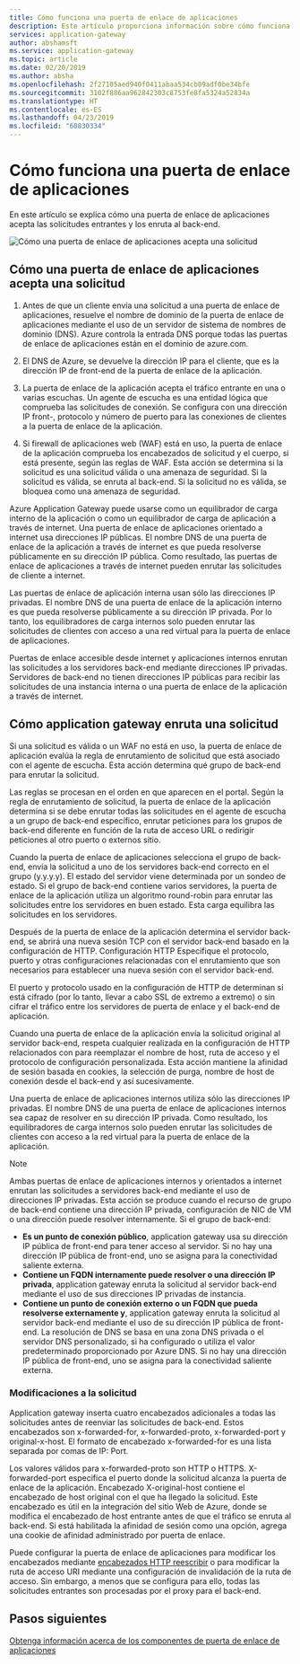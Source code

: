 ```yaml
---
title: Cómo funciona una puerta de enlace de aplicaciones
description: Este artículo proporciona información sobre cómo funciona una puerta de enlace de aplicaciones
services: application-gateway
author: abshamsft
ms.service: application-gateway
ms.topic: article
ms.date: 02/20/2019
ms.author: absha
ms.openlocfilehash: 2f27105aed940f0411abaa534cb09adf0be34bfe
ms.sourcegitcommit: 3102f886aa962842303c8753fe8fa5324a52834a
ms.translationtype: HT
ms.contentlocale: es-ES
ms.lasthandoff: 04/23/2019
ms.locfileid: "60830334"
---
```

# <a name="how-an-application-gateway-works"></a>Cómo funciona una puerta de enlace de aplicaciones

En este artículo se explica cómo una puerta de enlace de aplicaciones acepta las solicitudes entrantes y los enruta al back-end.

![Cómo una puerta de enlace de aplicaciones acepta una solicitud](./media/how-application-gateway-works/how-application-gateway-works.png)

## <a name="how-an-application-gateway-accepts-a-request"></a>Cómo una puerta de enlace de aplicaciones acepta una solicitud

1. Antes de que un cliente envía una solicitud a una puerta de enlace de aplicaciones, resuelve el nombre de dominio de la puerta de enlace de aplicaciones mediante el uso de un servidor de sistema de nombres de dominio (DNS). Azure controla la entrada DNS porque todas las puertas de enlace de aplicaciones están en el dominio de azure.com.

2. El DNS de Azure, se devuelve la dirección IP para el cliente, que es la dirección IP de front-end de la puerta de enlace de la aplicación.

3. La puerta de enlace de la aplicación acepta el tráfico entrante en una o varias escuchas. Un agente de escucha es una entidad lógica que comprueba las solicitudes de conexión. Se configura con una dirección IP front-, protocolo y número de puerto para las conexiones de clientes a la puerta de enlace de la aplicación.

4. Si firewall de aplicaciones web (WAF) está en uso, la puerta de enlace de la aplicación comprueba los encabezados de solicitud y el cuerpo, si está presente, según las reglas de WAF. Esta acción se determina si la solicitud es una solicitud válida o una amenaza de seguridad. Si la solicitud es válida, se enruta al back-end. Si la solicitud no es válida, se bloquea como una amenaza de seguridad.

Azure Application Gateway puede usarse como un equilibrador de carga interno de la aplicación o como un equilibrador de carga de aplicación a través de internet. Una puerta de enlace de aplicaciones orientado a internet usa direcciones IP públicas. El nombre DNS de una puerta de enlace de la aplicación a través de internet es que pueda resolverse públicamente en su dirección IP pública. Como resultado, las puertas de enlace de aplicaciones a través de internet pueden enrutar las solicitudes de cliente a internet.

Las puertas de enlace de aplicación interna usan sólo las direcciones IP privadas. El nombre DNS de una puerta de enlace de la aplicación interno es que pueda resolverse públicamente a su dirección IP privada. Por lo tanto, los equilibradores de carga internos solo pueden enrutar las solicitudes de clientes con acceso a una red virtual para la puerta de enlace de aplicaciones.

Puertas de enlace accesible desde internet y aplicaciones internos enrutan las solicitudes a los servidores back-end mediante direcciones IP privadas. Servidores de back-end no tienen direcciones IP públicas para recibir las solicitudes de una instancia interna o una puerta de enlace de la aplicación a través de internet.

## <a name="how-an-application-gateway-routes-a-request"></a>Cómo application gateway enruta una solicitud

Si una solicitud es válida o un WAF no está en uso, la puerta de enlace de aplicación evalúa la regla de enrutamiento de solicitud que está asociado con el agente de escucha. Esta acción determina qué grupo de back-end para enrutar la solicitud.

Las reglas se procesan en el orden en que aparecen en el portal. Según la regla de enrutamiento de solicitud, la puerta de enlace de la aplicación determina si se debe enrutar todas las solicitudes en el agente de escucha a un grupo de back-end específico, enrutar peticiones para los grupos de back-end diferente en función de la ruta de acceso URL o redirigir peticiones al otro puerto o externos sitio.

Cuando la puerta de enlace de aplicaciones selecciona el grupo de back-end, envía la solicitud a uno de los servidores back-end correcto en el grupo (y.y.y.y). El estado del servidor viene determinada por un sondeo de estado. Si el grupo de back-end contiene varios servidores, la puerta de enlace de la aplicación utiliza un algoritmo round-robin para enrutar las solicitudes entre los servidores en buen estado. Esta carga equilibra las solicitudes en los servidores.

Después de la puerta de enlace de la aplicación determina el servidor back-end, se abrirá una nueva sesión TCP con el servidor back-end basado en la configuración de HTTP. Configuración HTTP Especifique el protocolo, puerto y otras configuraciones relacionadas con el enrutamiento que son necesarios para establecer una nueva sesión con el servidor back-end.

El puerto y protocolo usado en la configuración de HTTP de determinan si está cifrado (por lo tanto, llevar a cabo SSL de extremo a extremo) o sin cifrar el tráfico entre los servidores de puerta de enlace y el back-end de aplicación.

Cuando una puerta de enlace de la aplicación envía la solicitud original al servidor back-end, respeta cualquier realizada en la configuración de HTTP relacionados con para reemplazar el nombre de host, ruta de acceso y el protocolo de configuración personalizada. Esta acción mantiene la afinidad de sesión basada en cookies, la selección de purga, nombre de host de conexión desde el back-end y así sucesivamente.

Una puerta de enlace de aplicaciones internos utiliza sólo las direcciones IP privadas. El nombre DNS de una puerta de enlace de aplicaciones internos sea capaz de resolver en su dirección IP privada. Como resultado, los equilibradores de carga internos solo pueden enrutar las solicitudes de clientes con acceso a la red virtual para la puerta de enlace de la aplicación.

 >[!NOTE]
 >Ambas puertas de enlace de aplicaciones internos y orientados a internet enrutan las solicitudes a servidores back-end mediante el uso de direcciones IP privadas. Esta acción se produce cuando el recurso de grupo de back-end contiene una dirección IP privada, configuración de NIC de VM o una dirección puede resolver internamente. Si el grupo de back-end:
> - **Es un punto de conexión público**, application gateway usa su dirección IP pública de front-end para tener acceso al servidor. Si no hay una dirección IP pública de front-end, uno se asigna para la conectividad saliente externa.
> - **Contiene un FQDN internamente puede resolver o una dirección IP privada**, application gateway enruta la solicitud al servidor back-end mediante el uso de sus direcciones IP privadas de instancia.
> - **Contiene un punto de conexión externo o un FQDN que pueda resolverse externamente y**, application gateway enruta la solicitud al servidor back-end mediante el uso de su dirección IP pública de front-end. La resolución de DNS se basa en una zona DNS privada o el servidor DNS personalizado, si ha configurado o utiliza el valor predeterminado proporcionado por Azure DNS. Si no hay una dirección IP pública de front-end, uno se asigna para la conectividad saliente externa.

### <a name="modifications-to-the-request"></a>Modificaciones a la solicitud

Application gateway inserta cuatro encabezados adicionales a todas las solicitudes antes de reenviar las solicitudes de back-end. Estos encabezados son x-forwarded-for, x-forwarded-proto, x-forwarded-port y original-x-host. El formato de encabezado x-forwarded-for es una lista separada por comas de IP: Port.

Los valores válidos para x-forwarded-proto son HTTP o HTTPS. X-forwarded-port especifica el puerto donde la solicitud alcanza la puerta de enlace de la aplicación. Encabezado X-original-host contiene el encabezado de host original con el que ha llegado la solicitud. Este encabezado es útil en la integración del sitio Web de Azure, donde se modifica el encabezado de host entrante antes de que el tráfico se enruta al back-end. Si está habilitada la afinidad de sesión como una opción, agrega una cookie de afinidad administrado por puerta de enlace.

Puede configurar la puerta de enlace de aplicaciones para modificar los encabezados mediante [encabezados HTTP reescribir](https://docs.microsoft.com/azure/application-gateway/rewrite-http-headers) o para modificar la ruta de acceso URI mediante una configuración de invalidación de la ruta de acceso. Sin embargo, a menos que se configura para ello, todas las solicitudes entrantes son procesadas por el proxy para el back-end.

## <a name="next-steps"></a>Pasos siguientes

[Obtenga información acerca de los componentes de puerta de enlace de aplicaciones](application-gateway-components.md)
